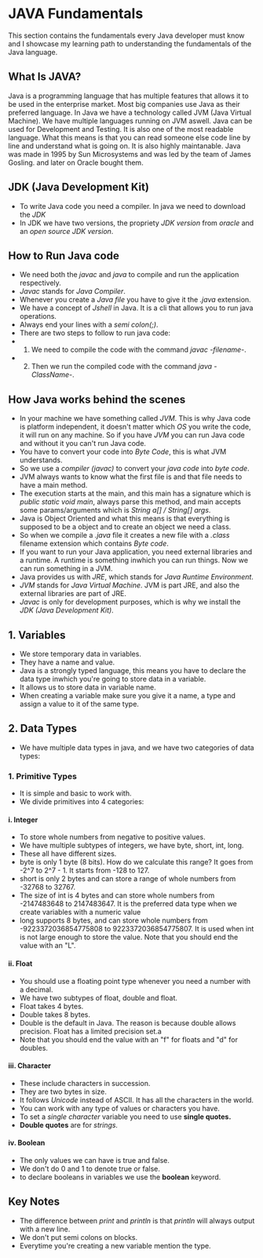 # JAVA Fundamentals

This section contains the fundamentals every Java developer must know and I showcase my learning path to understanding the fundamentals of the Java language.

## What Is JAVA?

Java is a programming language that has multiple features that allows it to be used in the enterprise market. Most big companies use Java as their preferred language. In Java we have a technology called JVM (Java Virtual Machine). We have multiple languages running on JVM aswell. Java can be used for Development and Testing. It is also one of the most readable language. What this means is that you can read someone else code line by line and understand what is going on. It is also highly maintanable.
Java was made in 1995 by Sun Microsystems and was led by the team of James Gosling. and later on Oracle bought them.

## JDK (Java Development Kit)

- To write Java code you need a compiler. In java we need to download the _JDK_
- In JDK we have two versions, the propriety _JDK version_ from _oracle_ and an _open source JDK version_.

## How to Run Java code

- We need both the _javac_ and _java_ to compile and run the application respectively.
- _Javac_ stands for _Java Compiler_.
- Whenever you create a _Java file_ you have to give it the _.java_ extension.
- We have a concept of _Jshell_ in Java. It is a cli that allows you to run java operations.
- Always end your lines with a _semi colon(;)_.
- There are two steps to follow to run java code:
- 1. We need to compile the code with the command _javac -filename-_.
- 2. Then we run the compiled code with the command _java -ClassName-_.

## How Java works behind the scenes

- In your machine we have something called _JVM_. This is why Java code is platform independent, it doesn't matter which _OS_ you write the code, it will run on any machine. So if you have _JVM_ you can run Java code and without it you can't run Java code.
- You have to convert your code into _Byte Code_, this is what JVM understands.
- So we use a _compiler (javac)_ to convert your _java code_ into _byte code_.
- JVM always wants to know what the first file is and that file needs to have a main method.
- The execution starts at the main, and this main has a signature which is _public static void main_, always parse this method, and main accepts some params/arguments which is _String a[] / String[] args_.
- Java is Object Oriented and what this means is that everything is supposed to be a object and to create an object we need a class.
- So when we compile a _.java_ file it creates a new file with a _.class_ filename extension which contains _Byte code_.
- If you want to run your Java application, you need external libraries and a runtime. A runtime is something inwhich you can run things. Now we can run something in a JVM.
- Java provides us with _JRE_, which stands for _Java Runtime Environment_.
- _JVM_ stands for _Java Virtual Machine_. JVM is part JRE, and also the external libraries are part of JRE.
- _Javac_ is only for development purposes, which is why we install the _JDK (Java Development Kit)_.

## 1. Variables

- We store temporary data in variables.
- They have a name and value.
- Java is a strongly typed language, this means you have to declare the data type inwhich you're going to store data in a variable.
- It allows us to store data in variable name.
- When creating a variable make sure you give it a name, a type and assign a value to it of the same type.

## 2. Data Types

- We have multiple data types in java, and we have two categories of data types:

### 1. Primitive Types

- It is simple and basic to work with.
- We divide primitives into 4 categories:

#### i. Integer

- To store whole numbers from negative to positive values.
- We have multiple subtypes of integers, we have byte, short, int, long.
- These all have different sizes.
- byte is only 1 byte (8 bits). How do we calculate this range? It goes from -2^7 to 2^7 - 1. It starts from -128 to 127.
- short is only 2 bytes and can store a range of whole numbers from -32768 to 32767.
- The size of int is 4 bytes and can store whole numbers from -2147483648 to 2147483647. It is the preferred data type when we create variables with a numeric value
- long supports 8 bytes, and can store whole numbers from -9223372036854775808 to 9223372036854775807. It is used when int is not large enough to store the value. Note that you should end the value with an "L".

#### ii. Float

- You should use a floating point type whenever you need a number with a decimal.
- We have two subtypes of float, double and float.
- Float takes 4 bytes.
- Double takes 8 bytes.
- Double is the default in Java. The reason is because double allows precision. Float has a limited precision set.a
- Note that you should end the value with an "f" for floats and "d" for doubles.

#### iii. Character

- These include characters in succession.
- They are two bytes in size.
- It follows _Unicode_ instead of ASCII. It has all the characters in the world.
- You can work with any type of values or characters you have.
- To set a _single character_ variable you need to use **single quotes.**
- **Double quotes** are for _strings._

#### iv. Boolean

- The only values we can have is true and false.
- We don't do 0 and 1 to denote true or false.
- to declare booleans in variables we use the **boolean** keyword.

## Key Notes

- The difference between _print_ and _println_ is that _println_ will always output with a new line.
- We don't put semi colons on blocks.
- Everytime you're creating a new variable mention the type.
